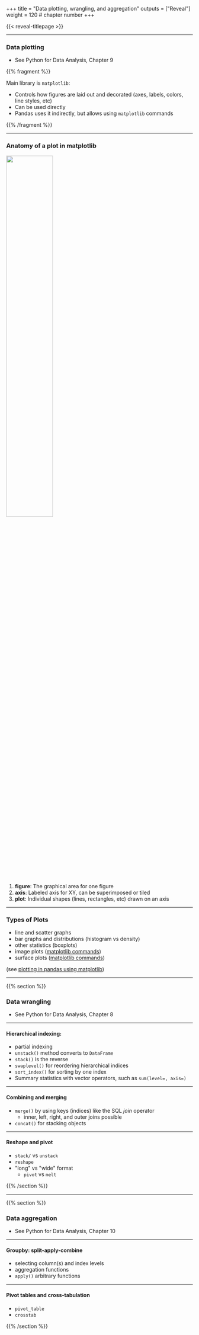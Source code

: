 +++
title = "Data plotting, wrangling, and aggregation"
outputs = ["Reveal"]
weight = 120 # chapter number
+++

{{< reveal-titlepage >}}

---
<section>

### Data plotting

- See Python for Data Analysis, Chapter 9

{{% fragment %}}

Main library is `matplotlib`:
- Controls how figures are laid out and decorated (axes, labels, colors, line styles, etc)
- Can be used directly
- Pandas uses it indirectly, but allows using `matplotlib` commands

{{% /fragment %}}

---

### Anatomy of a plot in matplotlib

<img style="width: 50%;" src="/lectures-prog-data-analysis/images/plot-simple.png" />

1. **figure**: The graphical area for one figure
1. **axis**: Labeled axis for XY, can be superimposed or tiled
1. **plot**: Individual shapes (lines, rectangles, etc) drawn on an axis

---

### Types of Plots

- line and scatter graphs
- bar graphs and distributions (histogram vs density)
- other statistics (boxplots)
- image plots ([matplotlib commands](https://matplotlib.org/stable/tutorials/introductory/sample_plots.html#contouring-and-pseudocolor))
- surface plots ([matplotlib commands](https://matplotlib.org/stable/tutorials/introductory/sample_plots.html#three-dimensional-plotting))

(see [plotting in pandas using
matplotlib](https://pandas.pydata.org/docs/getting_started/intro_tutorials/04_plotting.html))

</section>

---

{{% section %}}

### Data wrangling

- See Python for Data Analysis, Chapter 8

---

#### Hierarchical indexing:

- partial indexing
- `unstack()` method converts to `DataFrame`
- `stack()` is the reverse
- `swaplevel()` for reordering hierarchical indices
- `sort_index()` for sorting by one index
- Summary statistics with vector operators, such as `sum(level=, axis=)`

---

#### Combining and merging

- `merge()` by using keys (indices) like the SQL *join* operator
  - inner, left, right, and outer joins possible
- `concat()` for stacking objects

---

#### Reshape and pivot

- `stack/` vs `unstack`
- `reshape`
- "long" vs "wide" format
  - `pivot` vs `melt`

{{% /section %}}

---

{{% section %}}

### Data aggregation

- See Python for Data Analysis, Chapter 10

---

#### Groupby: split-apply-combine

- selecting column(s) and index levels
- aggregation functions
- `apply()` arbitrary functions

---

#### Pivot tables and cross-tabulation

- `pivot_table`
- `crosstab`

{{% /section %}}
